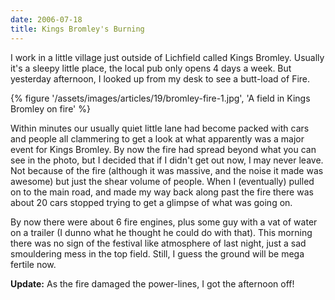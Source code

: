 ```yaml
---
date: 2006-07-18
title: Kings Bromley's Burning
---
```

I work in a little village just outside of Lichfield called Kings Bromley. Usually it's a sleepy little place, the local pub only opens 4 days a week. But yesterday afternoon, I looked up from my desk to see a butt-load of Fire. 

{% figure '/assets/images/articles/19/bromley-fire-1.jpg', 'A field in Kings Bromley on fire' %}

Within minutes our usually quiet little lane had become packed with cars and people all clammering to get a look at what apparently was a major event for Kings Bromley. By now the fire had spread beyond what you can see in the photo, but I decided that if I didn't get out now, I may never leave. Not because of the fire (although it was massive, and the noise it made was awesome) but just the shear volume of people. When I (eventually) pulled on to the main road, and made my way back along past the fire there was about 20 cars stopped trying to get a glimpse of what was going on. 

By now there were about 6 fire engines, plus some guy with a vat of water on a trailer (I dunno what he thought he could do with that). This morning there was no sign of the festival like atmosphere of last night, just a sad smouldering mess in the top field. Still, I guess the ground will be mega fertile now. 

**Update:** As the fire damaged the power-lines, I got the afternoon off!